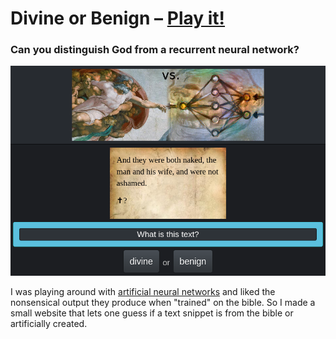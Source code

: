 # Divine or Benign – [Play it!](http://www.editgym.com/divine-or-benign/)

### Can you distinguish God from a recurrent neural network?

![screenshot](screenshot.png)

I was playing around with [artificial neural networks](https://github.com/jcjohnson/torch-rnn) and liked the nonsensical output they produce when "trained" on the bible. So I made a small website that lets one guess if a text snippet is from the bible or artificially created.